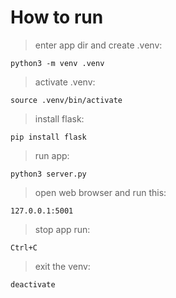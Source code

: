 # How to run

> enter app dir and create .venv:

```python3 -m venv .venv```

> activate .venv:

```source .venv/bin/activate```

> install flask:

```pip install flask```

> run app:

```python3 server.py```

> open web browser and run this:

```127.0.0.1:5001```

> stop app run:

```Ctrl+C```

> exit the venv:

```deactivate```
